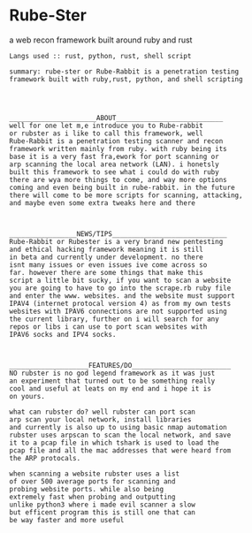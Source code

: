 # Rube-Ster
a web recon framework built around ruby and rust 
    
    Langs used :: rust, python, rust, shell script 
    
    summary: rube-ster or Rube-Rabbit is a penetration testing 
    framework built with ruby,rust, python, and shell scripting 
    
    
    
    
    ______________________ABOUT___________________________
    well for one let m,e introduce you to Rube-rabbit
    or rubster as i like to call this framework, well  
    Rube-Rabbit is a penetration testing scanner and recon
    framework written mainly from ruby. with ruby being its 
    base it is a very fast fra,ework for port scanning or
    arp scanning the local area network (LAN). i honetsly
    built this framework to see what i could do with ruby 
    there are wya more things to come, and way more options
    coming and even being built in rube-rabbit. in the future
    there will come to be more scripts for scanning, attacking, 
    and maybe even some extra tweaks here and there 
    
    
    
    _________________NEWS/TIPS_____________________________
    Rube-Rabbit or Rubester is a very brand new pentesting 
    and ethical hacking framework meaning it is still 
    in beta and currently under development. no there
    isnt many issues or even issues ive come across so 
    far. however there are some things that make this 
    script a little bit sucky, if you want to scan a website 
    you are going to have to go into the scrape.rb ruby file
    and enter the www. websites. and the website must support
    IPAV4 (internet protocal version 4) as from my own tests
    websites with IPAV6 connections are not supported using 
    the current library, further on i will search for any 
    repos or libs i can use to port scan websites with 
    IPAV6 socks and IPV4 socks. 
    
    
    
    ____________________FEATURES/DO_________________________
    NO rubster is no god legend framework as it was just 
    an experiment that turned out to be something really 
    cool and useful at leats on my end and i hope it is 
    on yours. 

    what can rubster do? well rubster can port scan
    arp scan your local network, install libraries 
    and currently is also up to using basic nmap automation
    rubster uses arpscan to scan the local network, and save 
    it to a pcap file in which tshark is used to load the 
    pcap file and all the mac addresses that were heard from 
    the ARP protocals. 

    when scanning a website rubster uses a list 
    of over 500 average ports for scanning and 
    probing website ports. while also being 
    extremely fast when probing and outputting 
    unlike python3 where i made evil scanner a slow 
    but efficent program this is still one that can 
    be way faster and more useful 
